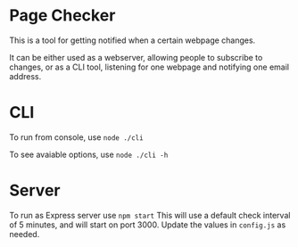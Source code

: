 # Page Checker

This is a tool for getting notified when a certain webpage changes.

It can be either used as a webserver, allowing people to subscribe to changes, or as a CLI tool, listening for one webpage and notifying one email address.

# CLI

To run from console, use `node ./cli`

To see avaiable options, use `node ./cli -h`

# Server

To run as Express server use `npm start`
This will use a default check interval of 5 minutes, and will start on port 3000.
Update the values in `config.js` as needed.
